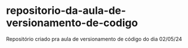 # repositorio-da-aula-de-versionamento-de-codigo
Repositório criado pra aula de versionamento de código do dia 02/05/24
